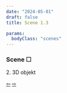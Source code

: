```yaml
---
date: "2024-05-01"
draft: false
title: Scene 1.3

params:
  bodyClass: "scenes"
---
```



### Scene &#9744;

<div id="container3D"></div>
<p class="white sceneNav">2. 3D objekt</p>
<div class="sceneNav">
   <p class="green"><a href="/scenes/scenes1_2">&#8678;</a> <a href="/scenes">&#8680;</a></p>
</div>

